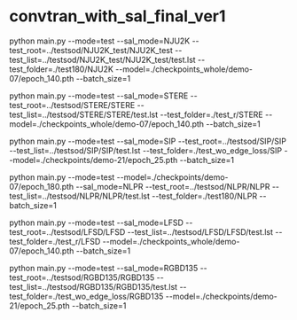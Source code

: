 # convtran_with_sal_final_ver1
python main.py --mode=test --sal_mode=NJU2K --test_root=../testsod/NJU2K_test/NJU2K_test --test_list=../testsod/NJU2K_test/NJU2K_test/test.lst --test_folder=./test180/NJU2K --model=./checkpoints_whole/demo-07/epoch_140.pth --batch_size=1

python main.py --mode=test --sal_mode=STERE --test_root=../testsod/STERE/STERE --test_list=../testsod/STERE/STERE/test.lst --test_folder=./test_r/STERE --model=./checkpoints_whole/demo-07/epoch_140.pth  --batch_size=1



python main.py --mode=test --sal_mode=SIP --test_root=../testsod/SIP/SIP --test_list=../testsod/SIP/SIP/test.lst --test_folder=./test_wo_edge_loss/SIP --model=./checkpoints/demo-21/epoch_25.pth --batch_size=1



 python main.py --mode=test --model=./checkpoints/demo-07/epoch_180.pth --sal_mode=NLPR --test_root=../testsod/NLPR/NLPR --test_list=../testsod/NLPR/NLPR/test.lst --test_folder=./test180/NLPR --batch_size=1 




python main.py --mode=test --sal_mode=LFSD --test_root=../testsod/LFSD/LFSD --test_list=../testsod/LFSD/LFSD/test.lst --test_folder=./test_r/LFSD --model=./checkpoints_whole/demo-07/epoch_140.pth  --batch_size=1

python main.py --mode=test --sal_mode=RGBD135 --test_root=../testsod/RGBD135/RGBD135 --test_list=../testsod/RGBD135/RGBD135/test.lst --test_folder=./test_wo_edge_loss/RGBD135 --model=./checkpoints/demo-21/epoch_25.pth --batch_size=1



